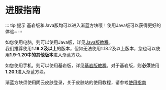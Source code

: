 # 进服指南

::: tip 提示
基岩版和Java版均可以进入渐蓝方块哦！使用Java版可以获得更好的体验~
:::

如您使用电脑，则可以使用Java版，详见[Java版教程](./java/)。<br>
我们推荐使用**1.18.2及以上**的版本，但如无法使用1.18.2及以上版本，您也可以使用**1.9-1.20中的其他版本**进入渐蓝方块。<br>

如您使用手机，则可以使用基岩版，详见[基岩版教程](./bedrock/)。对于基岩版，则**必须**使用**1.20.1**进入渐蓝方块。<br>

渐蓝方块须使用阴云皮肤登录，关于皮肤站的使用教程，请参考[使用指南](/yinyunskin/guide/create-account/)
